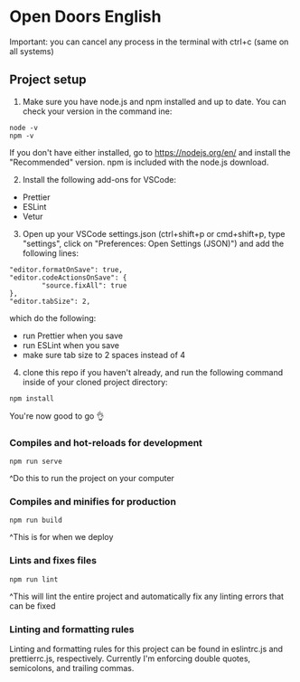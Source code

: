 # Open Doors English

Important: you can cancel any process in the terminal with ctrl+c (same on all systems)

## Project setup

1. Make sure you have node.js and npm installed and up to date. You can check your version in the command ine:

```
node -v
npm -v
```

If you don't have either installed, go to https://nodejs.org/en/ and install the "Recommended" version. npm is included with the node.js download.

2. Install the following add-ons for VSCode:

- Prettier
- ESLint
- Vetur

3. Open up your VSCode settings.json (ctrl+shift+p or cmd+shift+p, type "settings", click on "Preferences: Open Settings (JSON)") and add the following lines:

```
"editor.formatOnSave": true,
"editor.codeActionsOnSave": {
        "source.fixAll": true
},
"editor.tabSize": 2,
```

which do the following:

- run Prettier when you save
- run ESLint when you save
- make sure tab size to 2 spaces instead of 4

4. clone this repo if you haven't already, and run the following command inside of your cloned project directory:

```
npm install
```

You're now good to go 👌

### Compiles and hot-reloads for development

```
npm run serve
```

^Do this to run the project on your computer

### Compiles and minifies for production

```
npm run build
```

^This is for when we deploy

### Lints and fixes files

```
npm run lint
```

^This will lint the entire project and automatically fix any linting errors that can be fixed

### Linting and formatting rules

Linting and formatting rules for this project can be found in eslintrc.js and prettierrc.js, respectively. Currently I'm enforcing double quotes, semicolons, and trailing commas.
